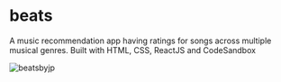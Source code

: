 # beats
A music recommendation app having ratings for songs across multiple musical genres.
Built with HTML, CSS, ReactJS and CodeSandbox

![beatsbyjp](https://user-images.githubusercontent.com/87223296/205587257-57aaeeb6-c282-4327-b777-e284528e5e72.jpg)

